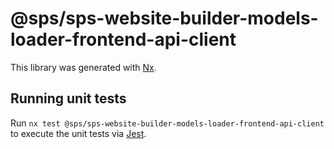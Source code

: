 # @sps/sps-website-builder-models-loader-frontend-api-client

This library was generated with [Nx](https://nx.dev).

## Running unit tests

Run `nx test @sps/sps-website-builder-models-loader-frontend-api-client` to execute the unit tests via [Jest](https://jestjs.io).
